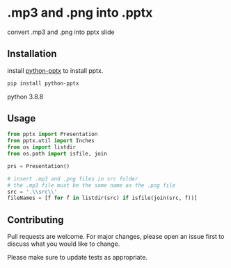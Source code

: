 # .mp3 and .png into .pptx
convert .mp3 and .png into pptx slide

## Installation

install [python-pptx](https://pypi.org/project/python-pptx/) to install pptx.

```bash
pip install python-pptx
```
python 3.8.8

## Usage

```python
from pptx import Presentation
from pptx.util import Inches
from os import listdir
from os.path import isfile, join

prs = Presentation()

# insert .mp3 and .png files in src folder 
# the .mp3 file must be the same name as the .png file
src = '.\\src\\'
fileNames = [f for f in listdir(src) if isfile(join(src, f))]
```

## Contributing
Pull requests are welcome. For major changes, please open an issue first to discuss what you would like to change.

Please make sure to update tests as appropriate.